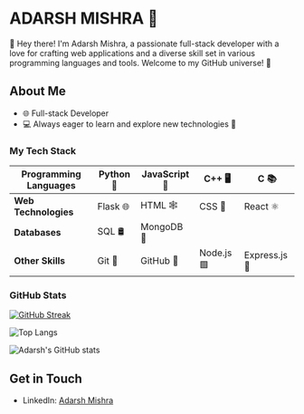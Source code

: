 # ADARSH MISHRA 🚀

👋 Hey there! I'm Adarsh Mishra, a passionate full-stack developer with a love for crafting web applications and a diverse skill set in various programming languages and tools. Welcome to my GitHub universe! 🌌

## About Me

- 🌐 Full-stack Developer
- 💻 Always eager to learn and explore new technologies 🧠


### My Tech Stack

| **Programming Languages** | Python 🐍 | JavaScript 🚀 | C++ 🖥️ | C 📚 |
|---------------------------|-----------|------------------|-------|-----|
| **Web Technologies**       | Flask 🌐  | HTML 🕸️         | CSS 🎨 | React ⚛️ |
| **Databases**              | SQL 🛢️    | MongoDB 🍃       |       |     |
| **Other Skills**           | Git 🔄    | GitHub 🐙        | Node.js 🟩 | Express.js 🚂 |


### GitHub Stats

[![GitHub Streak](https://streak-stats.demolab.com?user=AdarshMishra26&sideNums=9BEBE5)](https://git.io/streak-stats)

![Top Langs](https://github-readme-stats.vercel.app/api/top-langs/?username=adarshmishra26&layout=compact)

![Adarsh's GitHub stats](https://github-readme-stats.vercel.app/api?username=adarshmishra26&show_icons=true&theme=radical)



## Get in Touch

- LinkedIn: [Adarsh Mishra](https://www.linkedin.com/in/adarshmishra26/)
